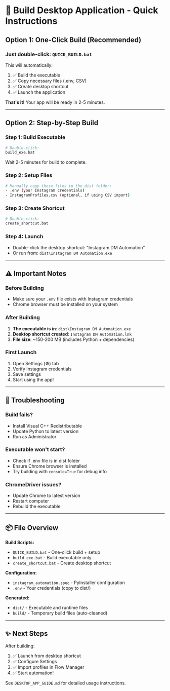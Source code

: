 # 🚀 Build Desktop Application - Quick Instructions

## Option 1: One-Click Build (Recommended)

### Just double-click: `QUICK_BUILD.bat`

This will automatically:
1. ✅ Build the executable
2. ✅ Copy necessary files (.env, CSV)
3. ✅ Create desktop shortcut
4. ✅ Launch the application

**That's it!** Your app will be ready in 2-5 minutes.

---

## Option 2: Step-by-Step Build

### Step 1: Build Executable
```bash
# Double-click:
build_exe.bat
```
Wait 2-5 minutes for build to complete.

### Step 2: Setup Files
```bash
# Manually copy these files to the dist folder:
- .env (your Instagram credentials)
- InstagramProfiles.csv (optional, if using CSV import)
```

### Step 3: Create Shortcut
```bash
# Double-click:
create_shortcut.bat
```

### Step 4: Launch
- Double-click the desktop shortcut: "Instagram DM Automation"
- Or run from: `dist\Instagram DM Automation.exe`

---

## ⚠️ Important Notes

### Before Building
- Make sure your `.env` file exists with Instagram credentials
- Chrome browser must be installed on your system

### After Building
1. **The executable is in**: `dist\Instagram DM Automation.exe`
2. **Desktop shortcut created**: `Instagram DM Automation.lnk`
3. **File size**: ~150-200 MB (includes Python + dependencies)

### First Launch
1. Open Settings (⚙️) tab
2. Verify Instagram credentials
3. Save settings
4. Start using the app!

---

## 🔧 Troubleshooting

### Build fails?
- Install Visual C++ Redistributable
- Update Python to latest version
- Run as Administrator

### Executable won't start?
- Check if .env file is in dist folder
- Ensure Chrome browser is installed
- Try building with `console=True` for debug info

### ChromeDriver issues?
- Update Chrome to latest version
- Restart computer
- Rebuild the executable

---

## 📦 File Overview

**Build Scripts:**
- `QUICK_BUILD.bat` - One-click build + setup
- `build_exe.bat` - Build executable only
- `create_shortcut.bat` - Create desktop shortcut

**Configuration:**
- `instagram_automation.spec` - PyInstaller configuration
- `.env` - Your credentials (copy to dist/)

**Generated:**
- `dist/` - Executable and runtime files
- `build/` - Temporary build files (auto-cleaned)

---

## ✨ Next Steps

After building:
1. ✅ Launch from desktop shortcut
2. ✅ Configure Settings
3. ✅ Import profiles in Flow Manager
4. ✅ Start automation!

See `DESKTOP_APP_GUIDE.md` for detailed usage instructions.

